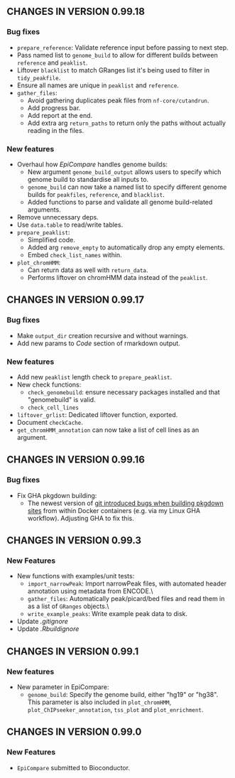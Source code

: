 ## CHANGES IN VERSION 0.99.18

### Bug fixes

* `prepare_reference`: Validate reference input before passing to next step.
* Pass named list to `genome_build` to allow for different builds between
`reference` and `peaklist`. 
* Liftover `blacklist` to match GRanges list it's being used to filter in `tidy_peakfile`. 
* Ensure all names are unique in `peaklist` and `reference`. 
* `gather_files`:
    - Avoid gathering duplicates peak files from `nf-core/cutandrun`. 
    - Add progress bar. 
    - Add report at the end. 
    - Add extra arg `return_paths` to return only the paths 
    without actually reading in the files.  

### New features

* Overhaul how *EpiCompare* handles genome builds:  
    - New argument `genome_build_output` allows users to specify 
    which genome build to standardise all inputs to. 
    - `genome_build` can now take a named list to specify different genome builds
    for `peakfiles`, `reference`, and `blacklist`.  
    - Added functions to parse and validate all genome build-related arguments. 
* Remove unnecessary deps.
* Use `data.table` to read/write tables. 
* `prepare_peaklist`:
    - Simplified code.
    - Added arg `remove_empty` to automatically drop any empty elements.
    - Embed `check_list_names` within. 
* `plot_chromHMM`:
    - Can return data as well with `return_data`. 
    - Performs liftover on chromHMM data instead of the `peaklist`.

## CHANGES IN VERSION 0.99.17

### Bug fixes

* Make `output_dir` creation recursive and without warnings. 
* Add new params to *Code* section of rmarkdown output. 

### New features

* Add new `peaklist` length check to `prepare_peaklist`.
* New check functions:
    - `check_genomebuild`: ensure necessary packages installed and that 
    "genomebuild" is valid.
    - `check_cell_lines` 
* `liftover_grlist`: Dedicated liftover function, exported.  
* Document `checkCache`. 
* `get_chromHMM_annotation` can now take a list of cell lines as an argument. 

## CHANGES IN VERSION 0.99.16

### Bug fixes

* Fix GHA pkgdown building: 
    - The newest version of [git introduced bugs when building pkgdown sites](https://github.com/actions/checkout/issues/760) from within Docker containers (e.g. via my Linux GHA workflow). Adjusting GHA to fix this. 

## CHANGES IN VERSION 0.99.3

### New Features

-   New functions with examples/unit tests:
    -   `import_narrowPeak`: Import narrowPeak files, with automated header annotation using metadata from ENCODE.\
    -   `gather_files`: Automatically peak/picard/bed files and read them in as a list of `GRanges` objects.\
    -   `write_example_peaks`: Write example peak data to disk.
-   Update *.gitignore*
-   Update *.Rbuildignore*

## CHANGES IN VERSION 0.99.1

### New features

-   New parameter in EpiCompare:
    -   `genome_build`: Specify the genome build, either "hg19" or "hg38". This parameter is also included in `plot_chromHMM`, `plot_ChIPseeker_annotation`, `tss_plot` and `plot_enrichment`.

## CHANGES IN VERSION 0.99.0

### New Features

-   `EpiCompare` submitted to Bioconductor.
